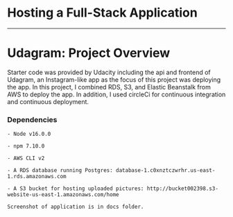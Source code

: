 # Hosting a Full-Stack Application

---
# Udagram: Project Overview

Starter code was provided by Udacity including the api and frontend of Udagram, an Instagram-like app as the focus of this project was deploying the app. In this project, I combined RDS, S3, and Elastic Beanstalk from AWS to deploy the app. In addition, I used circleCi for continuous integration and continuous deployment.


### Dependencies

```
- Node v16.0.0

- npm 7.10.0

- AWS CLI v2

- A RDS database running Postgres: database-1.c0xnztczwrhr.us-east-1.rds.amazonaws.com

- A S3 bucket for hosting uploaded pictures: http://bucket002398.s3-website-us-east-1.amazonaws.com/home

Screenshot of application is in docs folder.